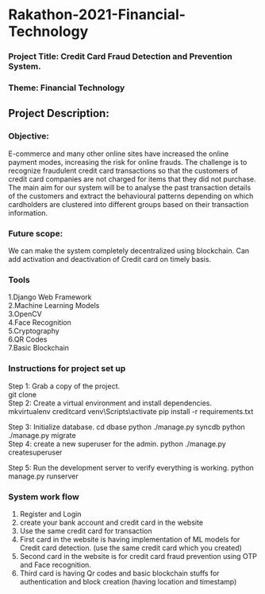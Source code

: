 # Rakathon-2021-Financial-Technology

### Project Title: Credit Card Fraud Detection and Prevention System.

### Theme: Financial Technology

## Project Description:

### Objective:

E-commerce and many other online sites have increased the online 
payment modes, increasing the risk for online frauds.
The challenge is to recognize fraudulent credit card transactions so 
that the customers of credit card companies are not charged for items 
that they did not purchase.
The main aim for our system will be to analyse the past transaction 
details of the customers and extract the behavioural patterns
depending on which cardholders are clustered into different groups 
based on their transaction information.

### Future scope:

We can make the system completely decentralized using blockchain.
Can add activation and deactivation of Credit card on timely basis.

### Tools

1.Django Web Framework<br>
2.Machine Learning Models<br>
3.OpenCV<br>
4.Face Recognition<br>
5.Cryptography<br>
6.QR Codes<br>
7.Basic Blockchain

### Instructions for project set up

Step 1: Grab a copy of the project. <br>
 git clone <br>
Step 2: Create a virtual environment and install dependencies. <br>
      mkvirtualenv creditcard
      venv\Scripts\activate
      pip install -r requirements.txt<br>
      
Step 3: Initialize database.
 cd dbase
 python ./manage.py syncdb
 python ./manage.py migrate
 <br>
Step 4: create a new superuser for the admin.
python ./manage.py createsuperuser<br>

Step 5: Run the development server to verify everything 
is working.
 python manage.py runserver
 
 ### System work flow
 
 1. Register and Login <br>
 2. create your bank account and credit card in the website <br>
 3. Use the same credit card for transaction<br>
 4. First card in the website is having implementation of ML models for Credit card detection. (use the same credit card which you created)<br>
 5. Second card in the website is for credit card fraud prevention using OTP and Face recognition.<br>
 6. Third card is having Qr codes and basic blockchain stuffs for authentication and block creation (having location and timestamp)










